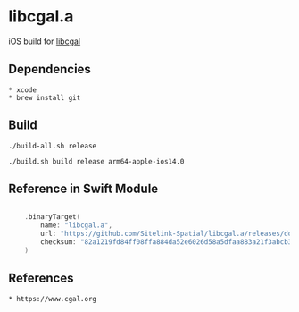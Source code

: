# libcgal.a
iOS build for [libcgal](https://www.cgal.org)

## Dependencies

    * xcode
    * brew install git


## Build

    ./build-all.sh release

    ./build.sh build release arm64-apple-ios14.0


## Reference in Swift Module

``` swift

    .binaryTarget(
        name: "libcgal.a",
        url: "https://github.com/Sitelink-Spatial/libcgal.a/releases/download/r1/libcgal.a.xcframework.zip",
        checksum: "82a1219fd84ff08ffa884da52e6026d58a5dfaa883a21f3abcb3bf0e58b5629b"
    )

```

## References

    * https://www.cgal.org